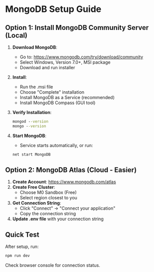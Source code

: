 # MongoDB Setup Guide

## Option 1: Install MongoDB Community Server (Local)

1. **Download MongoDB**:
   - Go to: https://www.mongodb.com/try/download/community
   - Select Windows, Version 7.0+, MSI package
   - Download and run installer

2. **Install**:
   - Run the .msi file
   - Choose "Complete" installation
   - Install MongoDB as a Service (recommended)
   - Install MongoDB Compass (GUI tool)

3. **Verify Installation**:
   ```cmd
   mongod --version
   mongo --version
   ```

4. **Start MongoDB**:
   - Service starts automatically, or run:
   ```cmd
   net start MongoDB
   ```

## Option 2: MongoDB Atlas (Cloud - Easier)

1. **Create Account**: https://www.mongodb.com/atlas
2. **Create Free Cluster**:
   - Choose M0 Sandbox (Free)
   - Select region closest to you
3. **Get Connection String**:
   - Click "Connect" → "Connect your application"
   - Copy the connection string
4. **Update .env file** with your connection string

## Quick Test

After setup, run:
```cmd
npm run dev
```

Check browser console for connection status.
